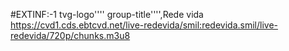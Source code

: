 #EXTINF:-1 tvg-logo'''' group-title'''',Rede vida 
https://cvd1.cds.ebtcvd.net/live-redevida/smil:redevida.smil/live-redevida/720p/chunks.m3u8
